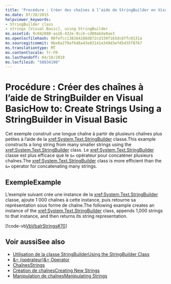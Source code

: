 ```yaml
---
title: 'Procédure : Créer des chaînes à l’aide de StringBuilder en Visual Basic'
ms.date: 07/20/2015
helpviewer_keywords:
- StringBuilder class
- strings [Visual Basic], using StringBuilder
ms.assetid: 9c042880-aa16-432e-9ccb-cd00abda9ae3
ms.openlocfilehash: 00fefcc138164288d872cd339f165dc6ffc0131a
ms.sourcegitcommit: 0be8a279af6d8a43e03141e349d3efd5d35f8767
ms.translationtype: MT
ms.contentlocale: fr-FR
ms.lasthandoff: 04/18/2019
ms.locfileid: "58834190"
---
```

# <a name="how-to-create-strings-using-a-stringbuilder-in-visual-basic"></a><span data-ttu-id="7fc26-102">Procédure : Créer des chaînes à l’aide de StringBuilder en Visual Basic</span><span class="sxs-lookup"><span data-stu-id="7fc26-102">How to: Create Strings Using a StringBuilder in Visual Basic</span></span>
<span data-ttu-id="7fc26-103">Cet exemple construit une longue chaîne à partir de plusieurs chaînes plus petites à l’aide de la <xref:System.Text.StringBuilder> classe.</span><span class="sxs-lookup"><span data-stu-id="7fc26-103">This example constructs a long string from many smaller strings using the <xref:System.Text.StringBuilder> class.</span></span> <span data-ttu-id="7fc26-104">Le <xref:System.Text.StringBuilder> classe est plus efficace que le `&=` opérateur pour concaténer plusieurs chaînes.</span><span class="sxs-lookup"><span data-stu-id="7fc26-104">The <xref:System.Text.StringBuilder> class is more efficient than the `&=` operator for concatenating many strings.</span></span>  
  
## <a name="example"></a><span data-ttu-id="7fc26-105">Exemple</span><span class="sxs-lookup"><span data-stu-id="7fc26-105">Example</span></span>  
 <span data-ttu-id="7fc26-106">L’exemple suivant crée une instance de la <xref:System.Text.StringBuilder> classe, ajoute 1 000 chaînes à cette instance, puis retourne sa représentation sous forme de chaîne.</span><span class="sxs-lookup"><span data-stu-id="7fc26-106">The following example creates an instance of the <xref:System.Text.StringBuilder> class, appends 1,000 strings to that instance, and then returns its string representation.</span></span>  
  
 [!code-vb[VbVbalrStrings#70](~/samples/snippets/visualbasic/VS_Snippets_VBCSharp/VbVbalrStrings/VB/Class2.vb#70)]  
  
## <a name="see-also"></a><span data-ttu-id="7fc26-107">Voir aussi</span><span class="sxs-lookup"><span data-stu-id="7fc26-107">See also</span></span>

- [<span data-ttu-id="7fc26-108">Utilisation de la classe StringBuilder</span><span class="sxs-lookup"><span data-stu-id="7fc26-108">Using the StringBuilder Class</span></span>](../../../../standard/base-types/stringbuilder.md)
- [<span data-ttu-id="7fc26-109">&= (opérateur)</span><span class="sxs-lookup"><span data-stu-id="7fc26-109">&= Operator</span></span>](../../../../visual-basic/language-reference/operators/and-assignment-operator.md)
- [<span data-ttu-id="7fc26-110">Chaînes</span><span class="sxs-lookup"><span data-stu-id="7fc26-110">Strings</span></span>](../../../../visual-basic/programming-guide/language-features/strings/index.md)
- [<span data-ttu-id="7fc26-111">Création de chaînes</span><span class="sxs-lookup"><span data-stu-id="7fc26-111">Creating New Strings</span></span>](../../../../standard/base-types/creating-new.md)
- [<span data-ttu-id="7fc26-112">Manipulation de chaînes</span><span class="sxs-lookup"><span data-stu-id="7fc26-112">Manipulating Strings</span></span>](../../../../standard/base-types/manipulating-strings.md)
